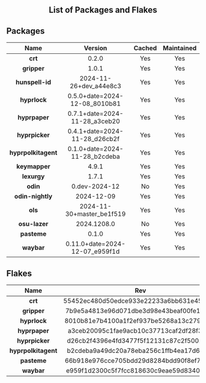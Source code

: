 <!--- This list was auto-generated. DO NOT edit this file manually. -->

<h2 align="center">List of Packages and Flakes</h2>

## Packages

| **Name** | **Version** | **Cached** | **Maintained** |
| :-: | :-: | :-: | :-: |
| **crt** | 0.2.0 | Yes | Yes |
| **gripper** | 1.0.1 | Yes | Yes |
| **hunspell-id** | 2024-11-26+dev_a44e8c3 | Yes | Yes |
| **hyprlock** | 0.5.0+date=2024-12-08_8010b81 | Yes | Yes |
| **hyprpaper** | 0.7.1+date=2024-11-28_a3ceb20 | Yes | Yes |
| **hyprpicker** | 0.4.1+date=2024-11-28_d26cb2f | Yes | Yes |
| **hyprpolkitagent** | 0.1.0+date=2024-11-28_b2cdeba | Yes | Yes |
| **keymapper** | 4.9.1 | Yes | Yes |
| **lexurgy** | 1.7.1 | Yes | Yes |
| **odin** | 0.dev-2024-12 | No | Yes |
| **odin-nightly** | 2024-12-09 | Yes | Yes |
| **ols** | 2024-11-30+master_be1f519 | Yes | Yes |
| **osu-lazer** | 2024.1208.0 | No | Yes |
| **pasteme** | 0.1.0 | Yes | Yes |
| **waybar** | 0.11.0+date=2024-12-07_e959f1d | Yes | Yes |

## Flakes

| **Name** | **Rev** | **Maintained** |
| :-: | :-: | :-: |
| **crt** | 55452ec480d50edce933e22233a6bb631e45502e | Yes |
| **gripper** | 7b9e5a4813e96d071dbe3d98e43beaf00fe1642a | Yes |
| **hyprlock** | 8010b81e7b4100a1f2ef937be5268a13c27987e9 | Yes |
| **hyprpaper** | a3ceb20095c1fae9acb10c37713caf2df28f3ec9 | Yes |
| **hyprpicker** | d26cb2f4396e4fd3477f5f12131c87c2f5002ab7 | Yes |
| **hyprpolkitagent** | b2cdeba9a49dc20a78eba256c1ffb4ea17d679f4 | Yes |
| **pasteme** | 66b918e976cce705bdd29d8284bdd90f8ef78a40 | Yes |
| **waybar** | e959f1d2300c5f7fcc818630c9eae59d834024ce | Yes |
